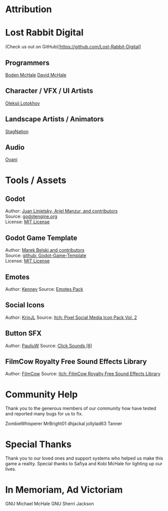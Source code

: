# Attribution

# Lost Rabbit Digital
(Check us out on GitHub)[https://github.com/Lost-Rabbit-Digital]

## Programmers
[Boden McHale](https://www.bodenmchale.com/)
[David McHale](https://bsky.app/profile/heartcoded.bsky.social)

## Character / VFX / UI Artists
[Oleksii Lotokhov](https://lanigram.imgbb.com/)

## Landscape Artists / Animators
[StagNation](https://x.com/StagnationDraws)

## Audio
[Ovani](https://ovanisound.com/)

# Tools / Assets
## Godot
Author: [Juan Linietsky, Ariel Manzur, and contributors](https://godotengine.org/contact)  
Source: [godotengine.org](https://godotengine.org/)  
License: [MIT License](https://github.com/godotengine/godot/blob/master/LICENSE.txt) 

## Godot Game Template
Author: [Marek Belski and contributors](https://github.com/Maaack/Godot-Game-Template/graphs/contributors)  
Source: [github: Godot-Game-Template](https://github.com/Maaack/Godot-Game-Template)  
License: [MIT License](LICENSE.txt)  

## Emotes
Author: [Kenney](https://kenney.nl/)
Source: [Emotes Pack](https://kenney.nl/assets/emotes-pack)
	
## Social Icons
Author: [KrinJL](https://krinjl.itch.io/)
Source: [Itch: Pixel Social Media Icon Pack Vol. 2](https://krinjl.itch.io/icons2)

## Button SFX
Author: [PauliuW](https://opengameart.org/users/pauliuw)
Source: [Click Sounds (6)](https://opengameart.org/content/click-sounds6)

## FilmCow Royalty Free Sound Effects Library
Author: [FilmCow](https://filmcow.itch.io/)
Source: [itch: FilmCow Royalty Free Sound Effects Library](https://filmcow.itch.io/filmcow-sfx)

# Community Help
Thank you to the generous members of our community how have tested and reported many bugs for us to fix.

ZombieWhisperer
MrBright01 
dhjackal
jollylad63
Tanner

# Special Thanks
Thank you to our loved ones and support systems who helped us make this game a reality.
Special thanks to Safiya and Kobi McHale for lighting up our lives.

# In Memoriam, Ad Victoriam
GNU Michael McHale
GNU Sherri Jackson
